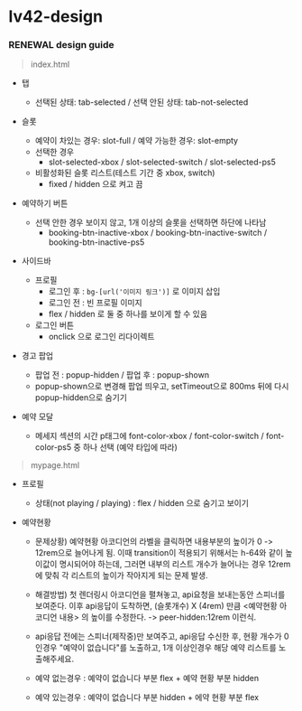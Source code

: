 # lv42-design

### RENEWAL design guide
> index.html
- 탭
  - 선택된 상태: tab-selected / 선택 안된 상태: tab-not-selected

- 슬롯
  - 예약이 차있는 경우: slot-full / 예약 가능한 경우: slot-empty
  - 선택한 경우
    - slot-selected-xbox / slot-selected-switch / slot-selected-ps5
  - 비활성화된 슬롯 리스트(테스트 기간 중 xbox, switch)
    - fixed / hidden 으로 켜고 끔

- 예약하기 버튼
  - 선택 안한 경우 보이지 않고, 1개 이상의 슬롯을 선택하면 하단에 나타남
    - booking-btn-inactive-xbox / booking-btn-inactive-switch / booking-btn-inactive-ps5

- 사이드바
  - 프로필
    - 로그인 후 : ``` bg-[url('이미지 링크')] ``` 로 이미지 삽입
    - 로그인 전 : 빈 프로필 이미지
    - flex / hidden 로 둘 중 하나를 보이게 할 수 있음
  - 로그인 버튼
    - onclick 으로 로그인 리다이렉트

- 경고 팝업
  - 팝업 전 : popup-hidden / 팝업 후 : popup-shown
  - popup-shown으로 변경해 팝업 띄우고, setTimeout으로 800ms 뒤에 다시 popup-hidden으로 숨기기
 
- 예약 모달
  - 메세지 섹션의 시간 p태그에 font-color-xbox / font-color-switch / font-color-ps5 중 하나 선택 (예약 타입에 따라)

> mypage.html
- 프로필
  - 상태(not playing / playing) : flex / hidden 으로 숨기고 보이기

- 예약현황
  - 문제상황) 예약현황 아코디언의 라벨을 클릭하면 내용부분의 높이가 0 -> 12rem으로 늘어나게 됨. 이때 transition이 적용되기 위해서는 h-64와 같이 높이값이 명시되어야 하는데, 그러면 내부의 리스트 개수가 늘어나는 경우 12rem에 맞춰 각 리스트의 높이가 작아지게 되는 문제 발생.
  - 해결방법) 첫 렌더링시 아코디언을 펼쳐놓고, api요청을 보내는동안 스피너를 보여준다. 이후 api응답이 도착하면, (슬롯개수) X (4rem) 만큼 <예약현황 아코디언 내용> 의 높이를 수정한다. -> peer-hidden:12rem 이런식.

  - api응답 전에는 스피너(제작중)만 보여주고, api응답 수신한 후, 현황 개수가 0인경우 "예약이 없습니다"를 노출하고,
    1개 이상인경우 해당 예약 리스트를 노출해주세요.
  - 예약 없는경우 : 예약이 없습니다 부분 flex + 예약 현황 부분 hidden
  - 예약 있는경우 : 예약이 없습니다 부분 hidden + 에약 현황 부분 flex